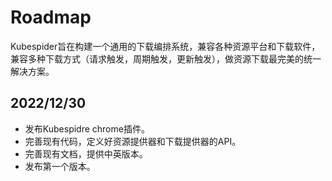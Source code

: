 # Roadmap
Kubespider旨在构建一个通用的下载编排系统，兼容各种资源平台和下载软件，兼容多种下载方式（请求触发，周期触发，更新触发），做资源下载最完美的统一解决方案。

## 2022/12/30
* 发布Kubespidre chrome插件。
* 完善现有代码，定义好资源提供器和下载提供器的API。
* 完善现有文档，提供中英版本。
* 发布第一个版本。
